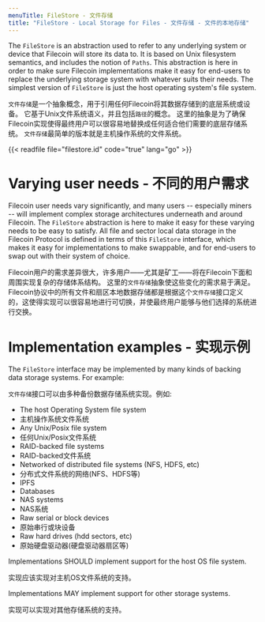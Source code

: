 ```yaml
---
menuTitle: FileStore - 文件存储
title: "FileStore - Local Storage for Files - 文件存储 - 文件的本地存储"
---
```


The `FileStore` is an abstraction used to refer to any underlying system or device
that Filecoin will store its data to. It is based on Unix filesystem semantics, and
includes the notion of `Paths`. This abstraction is here in order to make sure Filecoin
implementations make it easy for end-users to replace the underlying storage system with
whatever suits their needs. The simplest version of `FileStore` is just the host operating
system's file system.

`文件存储`是一个抽象概念，用于引用任何Filecoin将其数据存储到的底层系统或设备。
它基于Unix文件系统语义，并且包括`路径`的概念。
这里的抽象是为了确保Filecoin实现使得最终用户可以很容易地替换成任何适合他们需要的底层存储系统。
`文件存储`最简单的版本就是主机操作系统的文件系统。

{{< readfile file="filestore.id" code="true" lang="go" >}}

# Varying user needs - 不同的用户需求

Filecoin user needs vary significantly, and many users -- especially miners -- will implement
complex storage architectures underneath and around Filecoin. The `FileStore` abstraction is here
to make it easy for these varying needs to be easy to satisfy. All file and sector local data
storage in the Filecoin Protocol is defined in terms of this `FileStore` interface, which makes
it easy for implementations to make swappable, and for end-users to swap out with their system
of choice.

Filecoin用户的需求差异很大，许多用户——尤其是矿工——将在Filecoin下面和周围实现复杂的存储体系结构。
这里的`文件存储`抽象使这些变化的需求易于满足。
Filecoin协议中的所有文件和扇区本地数据存储都是根据这个`文件存储`接口定义的，这使得实现可以很容易地进行可切换，并使最终用户能够与他们选择的系统进行交换。

# Implementation examples - 实现示例

The `FileStore` interface may be implemented by many kinds of backing data storage systems. For example:

`文件存储`接口可以由多种备份数据存储系统实现。例如:

- The host Operating System file system
- 主机操作系统文件系统
- Any Unix/Posix file system
- 任何Unix/Posix文件系统
- RAID-backed file systems
- RAID-backed文件系统
- Networked of distributed file systems (NFS, HDFS, etc)
- 分布式文件系统的网络(NFS、HDFS等)
- IPFS
- Databases
- NAS systems
- NAS系统
- Raw serial or block devices
- 原始串行或块设备
- Raw hard drives (hdd sectors, etc)
- 原始硬盘驱动器(硬盘驱动器扇区等)

Implementations SHOULD implement support for the host OS file system.

实现应该实现对主机OS文件系统的支持。

Implementations MAY implement support for other storage systems.

实现可以实现对其他存储系统的支持。


